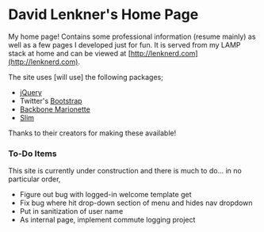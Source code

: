 David Lenkner's Home Page
=========================

My home page!  Contains some professional information (resume mainly) as well as a few pages I developed just for fun.  It is served from my LAMP stack at home and can be viewed at [http://lenknerd.com](http://lenknerd.com).

The site uses [will use] the following packages;

* [jQuery](https://jquery.com/)
* Twitter's [Bootstrap](http://getbootstrap.com/)
* [Backbone Marionette](http://marionettejs.com/)
* [Slim](http://www.slimframework.com/)

Thanks to their creators for making these available!

### To-Do Items

This site is currently under construction and there is much to do... in no particular order,

* Figure out bug with logged-in welcome template get
* Fix bug where hit drop-down section of menu and hides nav dropdown
* Put in sanitization of user name
* As internal page, implement commute logging project
